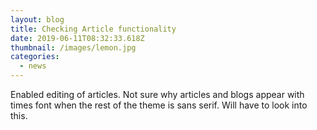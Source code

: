 ```yaml
---
layout: blog
title: Checking Article functionality
date: 2019-06-11T08:32:33.618Z
thumbnail: /images/lemon.jpg
categories:
  - news
---
```

Enabled editing of articles. Not sure why articles and blogs appear with times font when the rest of the theme is sans serif. Will have to look into this.
